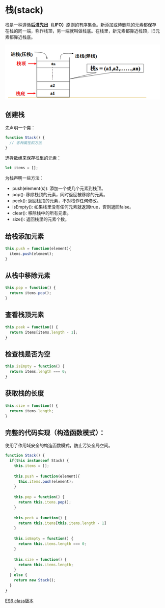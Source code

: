 # 栈(stack)

栈是一种遵循<b>后进先出（LIFO）</b>原则的有序集合。新添加或待删除的元素都保存在栈的同一端，称作栈顶，另一端就叫做栈底。在栈里，新元素都靠近栈顶，旧元素都靠近栈底。

![stack](../image/stack.jpg)

## 创建栈

先声明一个类：

```javascript
function Stack() {
  // 各种属性和方法
}
```
选择数组来保存栈里的元素：

```javascript
let items = [];
```
为栈声明一些方法：

* push(element(s)): 添加一个或几个元素到栈顶。
* pop(): 移除栈顶的元素，同时返回被移除的元素。
* peek(): 返回栈顶的元素，不对栈作任何修改。
* isEmpty(): 如果栈里没有任何元素就返回true，否则返回false。
* clear(): 移除栈中的所有元素。
* size(): 返回栈里的元素个数。

## 给栈添加元素
```JavaScript
this.push = function(element){
  items.push(element);
}
```

## 从栈中移除元素
```javascript
this.pop = function() {
  return items.pop();
}
```

## 查看栈顶元素
```javascript
this.peek = function() {
  return items[items.length - 1];
}
```

## 检查栈是否为空
```javascript
this.isEmpty = function() {
  return items.length === 0;
}
```

## 获取栈的长度
```javascript
this.size = function() {
  return items.length;
}
```

## 完整的代码实现（构造函数模式）：

使用了作用域安全的构造函数模式，防止污染全局空间。

```javascript
function Stack() {
  if(this instanceof Stack) {
    this.items = [];
    
    this.push = function(element){
      this.items.push(element);
    }

    this.pop = function() {
      return this.items.pop();
    }

    this.peek = function() {
      return this.items[this.items.length - 1]
    }

    this.isEmpty = function() {
      return this.items.length === 0;
    }

    this.size = function() {
      return this.items.length;
    }
  } else {
    return new Stack();
  }
}
```

[ES6 class版本](stack.js)